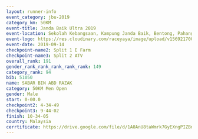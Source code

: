 ```yaml
---
layout: runner-info 
event_category: jbu-2019 
category_km: 50KM 
event-title: Janda Baik Ultra 2019 
event-location: Sekolah Kebangsaan, Kampung Janda Baik, Bentong, Pahang, Malaysia 
event-logo: https://res.cloudinary.com/raceyaya/image/upload/v1569217009/logo/janda-baik_vch1pc.jpg 
event-date: 2019-09-14 
checkpoint-name2: Split 1 E Farm 
checkpoint-name3: Split 2 ATV 
overall_rank: 191
gender_rank_rank_rank_rank_rank: 149
category_rank: 94
bib: 51050
name: SABAR BIN ABD RAZAK
category: 50KM Men Open
gender: Male
start: 0-00.0
checkpoint2: 4-34-49
checkpoint3: 9-44-02
finish: 10-34-05
country: Malaysia
cerrtificate: https://drive.google.com/file/d/1A8AnU8taWmrk7GyEXngPIZBnCGug3_np/view?usp=sharing
---
```

